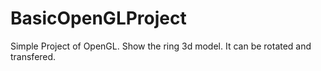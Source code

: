 # BasicOpenGLProject

Simple Project of OpenGL.
Show the ring 3d model. It can be rotated and transfered.
  

